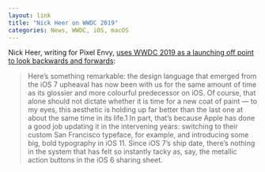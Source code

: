 ```yaml
---
layout: link
title: "Nick Heer on WWDC 2019"
categories: News, WWDC, iOS, macOS
---
```


Nick Heer, writing for Pixel Envy, [uses WWDC 2019 as a launching off point to look backwards and forwards](https://pxlnv.com/blog/wwdc-2019-prelude/):

> Here’s something remarkable: the design language that emerged from the iOS 7 upheaval has now been with us for the same amount of time as its glossier and more colourful predecessor on iOS. Of course, that alone should not dictate whether it is time for a new coat of paint — to my eyes, this aesthetic is holding up far better than the last one at about the same time in its life.1 In part, that’s because Apple has done a good job updating it in the intervening years: switching to their custom San Francisco typeface, for example, and introducing some big, bold typography in iOS 11. Since iOS 7’s ship date, there’s nothing in the system that has felt so instantly tacky as, say, the metallic action buttons in the iOS 6 sharing sheet.
